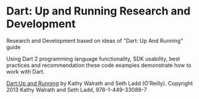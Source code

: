 # Dart: Up and Running Research and Development
Research and Development based on ideas of "Dart: Up And Running" guide

Using Dart 2 programming language functionality, SDK usability, best practices and recommendation these code examples demonstrate how to work with Dart.

[Dart:Up and Running](https://www.oreilly.com/library/view/dart-up-and/9781449330880/) by Kathy Walrath and Seth Ladd (O’Reilly). Copyright 2013 Kathy Walrath and Seth Ladd, 978-1-449-33089-7
